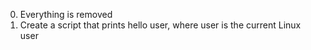0. Everything is removed
1. Create a script that prints hello user, where user is the current Linux user
